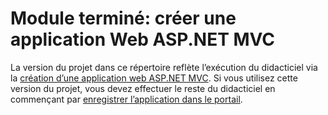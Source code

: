 # <a name="completed-module-create-an-aspnet-mvc-web-app"></a>Module terminé: créer une application Web ASP.NET MVC

La version du projet dans ce répertoire reflète l’exécution du didacticiel via la [création d’une application web ASP.NET MVC](https://docs.microsoft.com/graph/tutorials/aspnet?tutorial-step=1). Si vous utilisez cette version du projet, vous devez effectuer le reste du didacticiel en commençant par [enregistrer l’application dans le portail](https://docs.microsoft.com/graph/tutorials/aspnet?tutorial-step=2).
